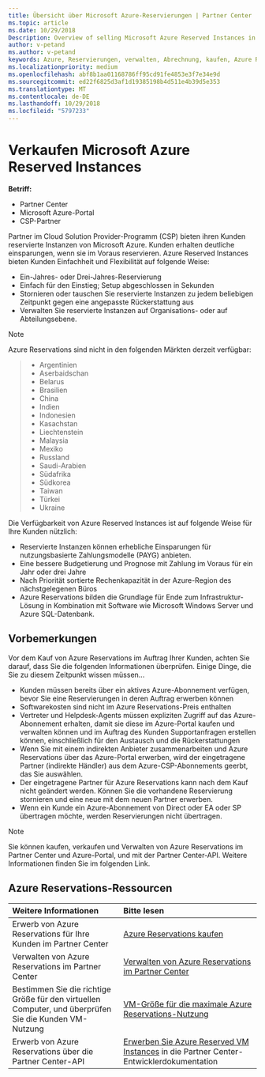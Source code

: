 ```yaml
---
title: Übersicht über Microsoft Azure-Reservierungen | Partner Center
ms.topic: article
ms.date: 10/29/2018
Description: Overview of selling Microsoft Azure Reserved Instances in CSP.
author: v-petand
ms.author: v-petand
keywords: Azure, Reservierungen, verwalten, Abrechnung, kaufen, Azure RI, Azure Reserved Instances
ms.localizationpriority: medium
ms.openlocfilehash: abf8b1aa01168786ff95cd91fe4853e3f7e34e9d
ms.sourcegitcommit: ed22f6825d3af1d19385198b4d511e4b39d5e353
ms.translationtype: MT
ms.contentlocale: de-DE
ms.lasthandoff: 10/29/2018
ms.locfileid: "5797233"
---
```

# <a name="sell-microsoft-azure-reserved-instances"></a>Verkaufen Microsoft Azure Reserved Instances 

**Betriff:**

-  Partner Center
-  Microsoft Azure-Portal
-  CSP-Partner

Partner im Cloud Solution Provider-Programm (CSP) bieten ihren Kunden reservierte Instanzen von Microsoft Azure. Kunden erhalten deutliche einsparungen, wenn sie im Voraus reservieren. Azure Reserved Instances bieten Kunden Einfachheit und Flexibilität auf folgende Weise:

-   Ein-Jahres- oder Drei-Jahres-Reservierung 
-   Einfach für den Einstieg; Setup abgeschlossen in Sekunden 
-   Stornieren oder tauschen Sie reservierte Instanzen zu jedem beliebigen Zeitpunkt gegen eine angepasste Rückerstattung aus 
-   Verwalten Sie reservierte Instanzen auf Organisations- oder auf Abteilungsebene. 

> [!NOTE]  
> Azure Reservations sind nicht in den folgenden Märkten derzeit verfügbar:
  
> * Argentinien
> * Aserbaidschan
> * Belarus
> * Brasilien
> * China
> * Indien
> * Indonesien
> * Kasachstan
> * Liechtenstein
> * Malaysia
> * Mexiko
> * Russland
> * Saudi-Arabien
> * Südafrika
> * Südkorea
> * Taiwan
> * Türkei
> * Ukraine

Die Verfügbarkeit von Azure Reserved Instances ist auf folgende Weise für Ihre Kunden nützlich:

-   Reservierte Instanzen können erhebliche Einsparungen für nutzungsbasierte Zahlungsmodelle (PAYG) anbieten.
-   Eine bessere Budgetierung und Prognose mit Zahlung im Voraus für ein Jahr oder drei Jahre 
-   Nach Priorität sortierte Rechenkapazität in der Azure-Region des nächstgelegenen Büros  
-   Azure Reservations bilden die Grundlage für Ende zum Infrastruktur-Lösung in Kombination mit Software wie Microsoft Windows Server und Azure SQL-Datenbank.   

## <a name="before-you-begin"></a>Vorbemerkungen

Vor dem Kauf von Azure Reservations im Auftrag Ihrer Kunden, achten Sie darauf, dass Sie die folgenden Informationen überprüfen. Einige Dinge, die Sie zu diesem Zeitpunkt wissen müssen...

-   Kunden müssen bereits über ein aktives Azure-Abonnement verfügen, bevor Sie eine Reservierungen in deren Auftrag erwerben können  
-   Softwarekosten sind nicht im Azure Reservations-Preis enthalten 
-   Vertreter und Helpdesk-Agents müssen expliziten Zugriff auf das Azure-Abonnement erhalten, damit sie diese im Azure-Portal kaufen und verwalten können und im Auftrag des Kunden Supportanfragen erstellen können, einschließlich für den Austausch und die Rückerstattungen  
-   Wenn Sie mit einem indirekten Anbieter zusammenarbeiten und Azure Reservations über das Azure-Portal erwerben, wird der eingetragene Partner (indirekte Händler) aus dem Azure-CSP-Abonnements geerbt, das Sie auswählen. 
-   Der eingetragene Partner für Azure Reservations kann nach dem Kauf nicht geändert werden. Können Sie die vorhandene Reservierung stornieren und eine neue mit dem neuen Partner erwerben. 
-   Wenn ein Kunde ein Azure-Abonnement von Direct oder EA oder SP übertragen möchte, werden Reservierungen nicht übertragen. 

>[!NOTE]
> Sie können kaufen, verkaufen und Verwalten von Azure Reservations im Partner Center und Azure-Portal, und mit der Partner Center-API. Weitere Informationen finden Sie im folgenden Link. 

## <a name="azure-reservations-resources"></a>Azure Reservations-Ressourcen
|**Weitere Informationen**   |**Bitte lesen**    |
|:-----------------------------|:-----------------|
|Erwerb von Azure Reservations für Ihre Kunden im Partner Center   |[Azure Reservations kaufen](azure-reservations-buying.md)
|Verwalten von Azure Reservations im Partner Center | [Verwalten von Azure Reservations im Partner Center](azure-reservations-manage.md)
|Bestimmen Sie die richtige Größe für den virtuellen Computer, und überprüfen Sie die Kunden VM-Nutzung   |[VM-Größe für die maximale Azure Reservations-Nutzung](azure-usage.md)   |
|Erwerb von Azure Reservations über die Partner Center-API | [Erwerben Sie Azure Reserved VM Instances](https://docs.microsoft.com/partner-center/develop/purchase-azure-reservations) in die Partner Center-Entwicklerdokumentation

 

